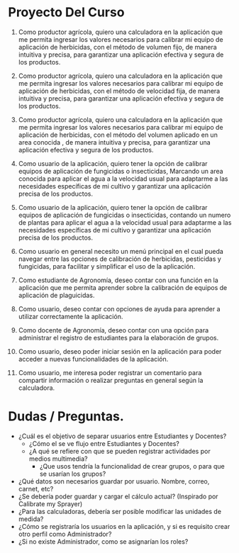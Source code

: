 # Proyecto Del Curso

1. Como productor agrícola, quiero una calculadora en la aplicación que me permita ingresar los valores necesarios para calibrar mi equipo de aplicación de herbicidas, con el método de volumen fijo, de manera intuitiva y precisa, para garantizar una aplicación efectiva y segura de los productos.

2. Como productor agrícola, quiero una calculadora en la aplicación que me permita ingresar los valores necesarios para calibrar mi equipo de aplicación de herbicidas, con el método de velocidad fija, de manera intuitiva y precisa, para garantizar una aplicación efectiva y segura de los productos.

3. Como productor agrícola, quiero una calculadora en la aplicación que me permita ingresar los valores necesarios para calibrar mi equipo de aplicación de herbicidas, con el método del volumen aplicado en un area conocida , de manera intuitiva y precisa, para garantizar una aplicación efectiva y segura de los productos.

4. Como usuario de la aplicación, quiero tener la opción de calibrar equipos de aplicación de fungicidas o insecticidas, Marcando un area conocida para aplicar el agua a la velocidad usual para adaptarme a las necesidades específicas de mi cultivo y garantizar una aplicación precisa de los productos.

5. Como usuario de la aplicación, quiero tener la opción de calibrar equipos de aplicación de fungicidas o insecticidas, contando un numero de plantas para aplicar el agua a la velocidad usual para adaptarme a las necesidades específicas de mi cultivo y garantizar una aplicación precisa de los productos.

6. Como usuario en general necesito un menú principal en el cual pueda navegar entre las opciones de calibración de herbicidas, pesticidas y fungicidas, para facilitar y simplificar el uso de la aplicación.

7. Como estudiante de Agronomía, deseo contar con una función en la aplicación que me permita aprender sobre la calibración de equipos de aplicación de plaguicidas.

8. Como usuario, deseo contar con opciones de ayuda para aprender a utilizar correctamente la aplicación.

9. Como docente de Agronomía, deseo contar con una opción para administrar el registro de estudiantes
   para la elaboración de grupos.

10. Como usuario, deseo poder iniciar sesión en la aplicación para poder acceder a nuevas funcionalidades de la aplicación.

11. Como usuario, me interesa poder registrar un comentario para compartir información o realizar preguntas en general según la calculadora.

# Dudas / Preguntas.

- ¿Cuál es el objetivo de separar usuarios entre Estudiantes y Docentes?
  - ¿Cómo el se ve flujo entre Estudiantes y Docentes?
  - ¿A qué se refiere con que se pueden registrar actividades por medios multimedia?
    - ¿Que usos tendría la funcionalidad de crear grupos, o para que se usarían los grupos?
- ¿Qué datos son necesarios guardar por usuario. Nombre, correo, carnet, etc?
- ¿Se debería poder guardar y cargar el cálculo actual? (Inspirado por Calibrate my Sprayer)
- ¿Para las calculadoras, debería ser posible modificar las unidades de medida?
- ¿Cómo se registraría los usuarios en la aplicación, y si es requisito crear otro perfil como Administrador?
- ¿Si no existe Administrador, como se asignarían los roles?
